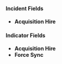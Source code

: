 
#### Incident Fields
- **Acquisition Hire**

#### Indicator Fields
- **Acquisition Hire**
- **Force Sync**
